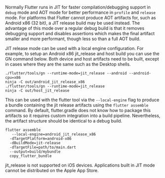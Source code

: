 Normally Flutter runs in JIT for faster compilation/debugging support in `debug` mode and AOT mode for better performance in `profile` and `release` mode. For platforms that Flutter cannot produce AOT artifacts for, such as Android x86 (32 bit), a JIT release build may be used instead. The advantage of this mode over a regular debug build is that it removes debugging support and disables assertions which makes the final artifact smaller and more performant, though less so than a full AOT build.


JIT release mode can be used with a local engine configuration. For example, to setup an Android x86 jit_release and host build you can use the GN command below. Both device and host artifacts need to be built, except in cases where they are the same such as the Desktop shells.

```
./flutter/tools/gn --runtime-mode=jit_release --android --android-cpu=x86
ninja -C out/android_jit_release_x86
./flutter/tools/gn --runtime-mode=jit_release 
ninja -C out/host_jit_release
```

This can be used with the flutter tool via the `--local-engine` flag to produce a bundle containing the jit release artifacts using the `flutter assemble` command. By default, flutter.gradle does not know how to package this artifacts so it requires custom integration into a build pipeline. Nevertheless, the artifact structure should be identical to a debug build.

```
flutter assemble                          
   --local-engine=android_jit_release_x86 
  -dTargetPlatform=android-x86            
  -dBuildMode=jit-release                  
  -dTargetFile=path/to/main.dart          
  --output=build/mybundle                 
  copy_flutter_bundle

```

jit_release is not supported on iOS devices. Applications built in JIT mode cannot be distributed on the Apple App Store.
